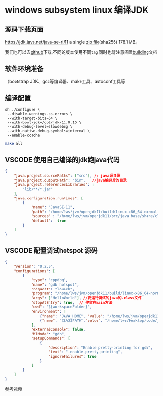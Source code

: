 # windows subsystem linux 编译JDK

## 源码下载页面
https://jdk.java.net/java-se-ri/11
a single [zip file](https://download.java.net/openjdk/jdk11/ri/openjdk-11+28_src.zip)(sha256) 178.1 MB。

我们也可以去[github](https://github.com/openjdk/jdk)下载,不同的版本使用不同`tag`,同时也请注意阅读[building](https://github.com/openjdk/jdk/blob/master/doc/building.md)文档


## 软件环境准备
（bootstrap JDK、gcc等编译器、make工具、autoconf工具等

## 编译配置
```
sh ./configure \
 --disable-warnings-as-errors \
 --with-target-bits=64 \
 --with-boot-jdk=/opt/jdk-11.0.16 \
 --with-debug-level=slowdebug \
 --with-native-debug-symbols=internal \
 --enable-ccache
```

```sh
make all
```

## VSCODE 使用自己编译的jdk跑java代码
```json
{
    "java.project.sourcePaths": ["src"], // java源目录
    "java.project.outputPath": "bin",   //java编译后的目录
    "java.project.referencedLibraries": [
        "lib/**/*.jar"
    ],
    "java.configuration.runtimes": [
        {
            "name": "JavaSE-11",
            "path": "/home/lws/jvm/openjdk11/build/linux-x86_64-normal-server-slowdebug/images/jdk", //自己编译出来的jdk
            "sources" : "/home/lws/jvm/openjdk11/src/java.base/share/classes", // 要关联的java源码
            "default":  true
        }
    ]
}
```

## VSCODE 配置调试hotspot 源码
```json
{
    "version": "0.2.0",
    "configurations": [
        {
            "type": "cppdbg",
            "name": "gdb hotspot",
            "request": "launch",
            "program": "/home/lws/jvm/openjdk11/build/linux-x86_64-normal-server-slowdebug/jdk/bin/java", //gdb要调试的程序
            "args": ["HelloWorld"], //要运行调试的java的.class文件
            "stopAtEntry": true,  // 停留在main方法
            "cwd": "${workspaceFolder}",
            "environment": [
                {"name": "JAVA_HOME", "value": "/home/lws/jvm/openjdk11/build/linux-x86_64-normal-server-slowdebug/jdk"},
                {"name": "CLASSPATH","value": "/home/lws/Desktop/code/jvm"}
            ],
            "externalConsole": false,
            "MIMode": "gdb",
            "setupCommands": [
                {
                    "description": "Enable pretty-printing for gdb",
                    "text": "-enable-pretty-printing",
                    "ignoreFailures": true
                }
            ]
        }
    ]
}
```

[参考视频](https://www.bilibili.com/video/BV16e4y1S7mC/)


